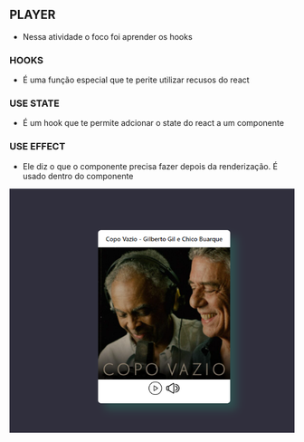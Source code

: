 ## PLAYER

- Nessa atividade o foco foi aprender os hooks
### HOOKS 
- É uma função especial que te perite utilizar recusos do react
### USE STATE
- É um hook que te permite adcionar o state do react a um componente

### USE EFFECT 
- Ele diz o que o componente precisa fazer depois da renderização. É usado dentro do componente


![](./atividade.png)